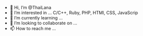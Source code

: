 - 👋 Hi, I’m @ThaiLana
- 👀 I’m interested in ... C/C++, Ruby, PHP, HTMl, CSS, JavaScrip
- 🌱 I’m currently learning ...
- 💞️ I’m looking to collaborate on ...
- 📫 How to reach me ...

<!---
ThaiLana/ThaiLana is a ✨ special ✨ repository because its `README.md` (this file) appears on your GitHub profile.
You can click the Preview link to take a look at your changes.
--->
